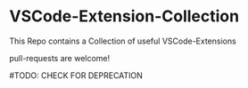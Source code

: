 # VSCode-Extension-Collection
This Repo contains a Collection of useful VSCode-Extensions

pull-requests are welcome!

#TODO:
  CHECK FOR DEPRECATION
